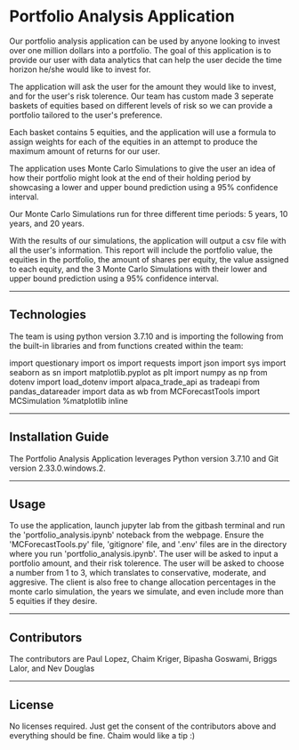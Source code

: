 # Portfolio Analysis Application

Our portfolio analysis application can be used by anyone looking to invest over one million dollars into a portfolio. The goal of this application is to provide our user with data analytics that can help the user decide the time horizon he/she would like to invest for.

The application will ask the user for the amount they would like to invest, and for the user's risk tolerence. Our team has custom made 3 seperate baskets of  equities based on different levels of risk so we can provide a portfolio tailored to the user's preference.

Each basket contains 5 equities, and the application will use a formula to assign weights for each of the equities in an attempt to produce the maximum amount of returns for our user.

The application uses Monte Carlo Simulations to give the user an idea of how their portfolio might look at the end of their holding period by showcasing a lower and upper bound prediction using a 95% confidence interval.

Our Monte Carlo Simulations run for three different time periods: 5 years, 10 years, and 20 years.

With the results of our simulations, the application will output a csv file with all the user's information. This report will include the portfolio value, the equities in the portfolio, the amount of shares per equity, the value assigned to each equity, and the 3 Monte Carlo Simulations with their lower and upper bound prediction using a 95% confidence interval.

---

## Technologies

The team is using python version 3.7.10 and is importing the following from the built-in libraries and from functions created within the team:

import questionary
import os
import requests
import json
import sys
import seaborn as sn
import matplotlib.pyplot as plt
import numpy as np
from dotenv import load_dotenv
import alpaca_trade_api as tradeapi
from pandas_datareader import data as wb
from MCForecastTools import MCSimulation
%matplotlib inline

---

## Installation Guide

The Portfolio Analysis Application leverages Python version 3.7.10 and Git version 2.33.0.windows.2.

---

## Usage

To use the application, launch jupyter lab from the gitbash terminal and run the 'portfolio_analysis.ipynb' noteback from the 
webpage. Ensure the 'MCForecastTools.py' file, 'gitignore' file, and '.env' files are in the directory where you run 'portfolio_analysis.ipynb'.
The user will be asked to input a portfolio amount, and their risk tolerence. The user will be asked to choose a number from 1 to 3, which translates to conservative, moderate, and aggresive. The client is also free to change allocation percentages in the monte carlo simulation, the years we simulate, and even include more than 5 equities if they desire. 

---

## Contributors


The contributors are Paul Lopez, Chaim Kriger, Bipasha Goswami, Briggs Lalor, and Nev Douglas

---

## License
No licenses required. Just get the consent of the contributors above and everything should be fine.
Chaim would like a tip :)